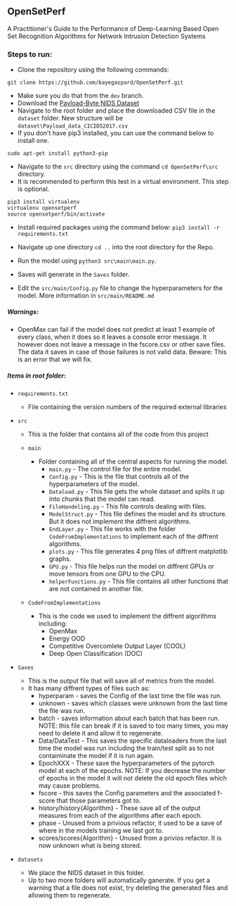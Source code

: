 ## OpenSetPerf
A Practitioner's Guide to the Performance of Deep-Learning Based Open Set Recognition Algorithms for Network Intrusion Detection Systems

### Steps to run:

- Clone the repository using the following commands:

`git clone https://github.com/bayegaspard/OpenSetPerf.git`
- Make sure you do that from the `dev` branch.
- Download the [Payload-Byte NIDS Dataset](https://github.com/Yasir-ali-farrukh/Payload-Byte/tree/main/Data) 
- Navigate to the root folder and place the downloaded CSV file in the `dataset` folder. New structure will be `dataset\Payload_data_CICIDS2017.csv`
- If you don't have pip3 installed, you can use the command below to install one.

`sudo apt-get install python3-pip
`
- Navigate to the `src` directory using the command `cd OpenSetPerf\src` directory.
- It is recommended to perform this test in a virtual environment. This step is optional.
```
pip3 install virtualenv
virtualenv opensetperf
source opensetperf/bin/activate
```
- Install required packages using the command below:
`pip3 install -r requirements.txt
`
- Navigate up one directory `cd ..` into the root directory for the Repo.
- Run the model using `python3 src\main\main.py`.
- Saves will generate in the `Saves` folder.

- Edit the `src/main/Config.py` file to change the hyperparameters for the model. More information in `src/main/README.md`

##### Warnings: 
- OpenMax can fail if the model does not predict at least 1 example of every class, when it does so it leaves a console error message. It however does not leave a message in the fscore.csv or other save files. The data it saves in case of those failures is not valid data. Beware: This is an error that we will fix.

##### Items in root folder: 


- `requirements.txt`
  - File containing the version numbers of the required external libraries

- `src`
  - This is the folder that contains all of the code from this project
  - `main`
    - Folder containing all of the central aspects for running the model.
      - `main.py` - The control file for the entire model.
      - `Config.py` - This is the file that controls all of the hyperparameters of the model.
      - `Dataload.py` - This file gets the whole dataset and splits it up into chunks that the model can read.
      - `FileHandeling.py` - This file controls dealing with files.
      - `ModelStruct.py` - This file defines the model and its structure. But it does not implement the diffrent algorithms.
      - `EndLayer.py` - This file works with the folder `CodeFromImplementations` to implement each of the diffrent algorithms.
      - `plots.py` - This file generates 4 png files of diffrent matplotlib graphs.
      - `GPU.py` - This file helps run the model on diffrent GPUs or move tensors from one GPU to the CPU.
      - `helperFunctions.py` - This file contains all other functions that are not contained in another file.

  - `CodeFromImplementations`
    - This is the code we used to implement the diffrent algorithms including:
      - OpenMax
      - Energy OOD
      - Competitive Overcomlete Output Layer (COOL)
      - Deep Open Classification (DOC)

- `Saves`
  - This is the output file that will save all of metrics from the model.
  - It has many diffrent types of files such as:
    - hyperparam - saves the Config of the last time the file was run.
    - unknown - saves which classes were unknown from the last time the file was run.
    - batch - saves information about each batch that has been run. NOTE: this file can break if it is saved to too many times, you may need to delete it and allow it to regenerate.
    - Data/DataTest - This saves the specific dataloaders from the last time the model was run including the train/test split as to not contaiminate the model if it is run again.
    - EpochXXX - These save the hyperparameters of the pytorch model at each of the epochs. NOTE: If you decrease the number of epochs in the model it will not delete the old epoch files which may cause problems.
    - fscore - this saves the Config parameters and the associated f-score that those parameters got to.
    - history/history{Algorithm} - These save all of the output measures from each of the algorithms after each epoch. 
    - phase - Unused from a privious refactor, it used to be a save of where in the models training we last got to.
    - scores/scores{Algorithm} - Unused from a privios refactor. It is now unknown what is being stored.

- `datasets`
  - We place the NIDS dataset in this folder.
  - Up to two more folders will automatically ganerate. If you get a warning that a file does not exist, try deleting the generated files and allowing them to regenerate.


